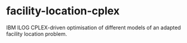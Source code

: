 # facility-location-cplex
IBM ILOG CPLEX-driven optimisation of different models of an adapted facility location problem.
